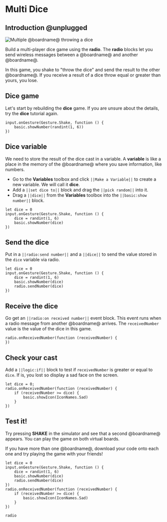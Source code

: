 # Multi Dice

## Introduction @unplugged

![Multiple @boardname@ throwing a dice](/static/mb/projects/multi-dice.png)

Build a multi-player dice game using the **radio**. The **radio** blocks let you send wireless messages between a @boardname@ and another @boardname@.

In this game, you shake to "throw the dice" and send the result to the other @boardname@. If you receive a result of a dice throw equal or greater than yours, you lose.

## Dice game

Let's start by rebuilding the **dice** game. If you are unsure about the details, try the **dice** tutorial again.

```blocks
input.onGesture(Gesture.Shake, function () {
    basic.showNumber(randint(1, 6))
})
```

## Dice variable

We need to store the result of the dice cast in a variable. A **variable** is like a place in the memory of the @boardname@ where you save information, like numbers.

* Go to the **Variables** toolbox and click ``||Make a Variable||`` to create a new variable. We will call it **dice**.
* Add a ``||set dice to||`` block and drag the ``||pick random||`` into it.
* Drag a ``||dice||`` from the **Variables** toolbox into the ``||basic:show number||`` block.

```blocks
let dice = 0
input.onGesture(Gesture.Shake, function () {
    dice = randint(1, 6)
    basic.showNumber(dice)
})
```

## Send the dice

Put in a ``||radio:send number||`` and a ``||dice||`` to send the value stored in the ``dice`` variable via radio.

```blocks
let dice = 0
input.onGesture(Gesture.Shake, function () {
    dice = randint(1, 6)
    basic.showNumber(dice)
    radio.sendNumber(dice)
})
```

## Receive the dice

Go get an ``||radio:on received number||`` event block. This event runs when a radio message from another @boardname@ arrives. The ``receivedNumber`` value is the value of the dice in this game.

```blocks
radio.onReceivedNumber(function (receivedNumber) {
})
```

## Check your cast

Add a ``||logic:if||`` block to test if ``receivedNumber`` is greater or equal to ``dice``.
If is, you lost so display a sad face on the screen.

```blocks
let dice = 0;
radio.onReceivedNumber(function (receivedNumber) {
    if (receivedNumber >= dice) {
        basic.showIcon(IconNames.Sad)
    }
})
```

## Test it!

Try pressing **SHAKE** in the simulator and see that a second @boardname@ appears. You can play the game on both virtual boards.

If you have more than one @boardname@, download your code onto each one and try playing the game with your friends!

```blocks
let dice = 0
input.onGesture(Gesture.Shake, function () {
    dice = randint(1, 6)
    basic.showNumber(dice)
    radio.sendNumber(dice)
})
radio.onReceivedNumber(function (receivedNumber) {
    if (receivedNumber >= dice) {
        basic.showIcon(IconNames.Sad)
    }
})
```

```package
radio
```
